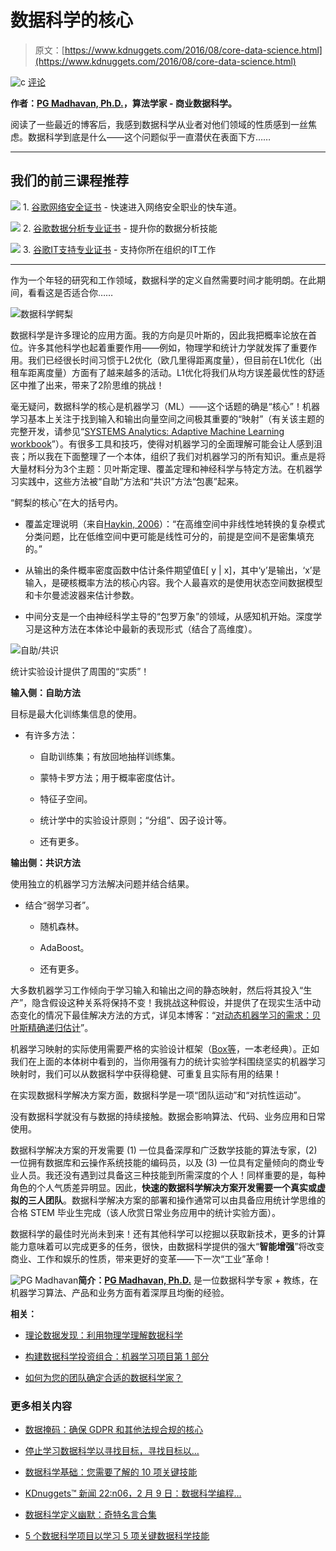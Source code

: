 # 数据科学的核心

> 原文：[https://www.kdnuggets.com/2016/08/core-data-science.html](https://www.kdnuggets.com/2016/08/core-data-science.html)

![c](../Images/3d9c022da2d331bb56691a9617b91b90.png) [评论](#comments)

**作者：[PG Madhavan, Ph.D.](http://www.linkedin.com/in/pgmad)，算法学家 - 商业数据科学。**

阅读了一些最近的博客后，我感到数据科学从业者对他们领域的性质感到一丝焦虑。数据科学到底是什么——这个问题似乎一直潜伏在表面下方……

* * *

## 我们的前三课程推荐

![](../Images/0244c01ba9267c002ef39d4907e0b8fb.png) 1\. [谷歌网络安全证书](https://www.kdnuggets.com/google-cybersecurity) - 快速进入网络安全职业的快车道。

![](../Images/e225c49c3c91745821c8c0368bf04711.png) 2\. [谷歌数据分析专业证书](https://www.kdnuggets.com/google-data-analytics) - 提升你的数据分析技能

![](../Images/0244c01ba9267c002ef39d4907e0b8fb.png) 3\. [谷歌IT支持专业证书](https://www.kdnuggets.com/google-itsupport) - 支持你所在组织的IT工作

* * *

作为一个年轻的研究和工作领域，数据科学的定义自然需要时间才能明朗。在此期间，看看这是否适合你……

![数据科学鳄梨](../Images/db910360d720993cacb4cbaf4134ac6f.png)

数据科学是许多理论的应用方面。我的方向是贝叶斯的，因此我把概率论放在首位。许多其他科学也起着重要作用——例如，物理学和统计力学就发挥了重要作用。我们已经很长时间习惯于L2优化（欧几里得距离度量），但目前在L1优化（出租车距离度量）方面有了越来越多的活动。L1优化将我们从均方误差最优性的舒适区中推了出来，带来了2阶思维的挑战！

毫无疑问，数据科学的核心是机器学习（ML）——这个话题的确是“核心”！机器学习基本上关注于找到输入和输出向量空间之间极其重要的“映射”（有关该主题的完整开发，请参见“[SYSTEMS Analytics: Adaptive Machine Learning workbook](http://www.jininnovation.com/NEW-Book.html)”）。有很多工具和技巧，使得对机器学习的全面理解可能会让人感到沮丧；所以我在下面整理了一个本体，组织了我们对机器学习的所有知识。重点是将大量材料分为3个主题：贝叶斯定理、覆盖定理和神经科学与特定方法。在机器学习实践中，这些方法被“自助”方法和“共识”方法“包裹”起来。

“鳄梨的核心”在大的括号内。

+   覆盖定理说明（来自[Haykin, 2006](https://www.amazon.com/Neural-Networks-Learning-Machines-3rd/dp/0131471392)）：“在高维空间中非线性地转换的复杂模式分类问题，比在低维空间中更可能是线性可分的，前提是空间不是密集填充的。”

+   从输出的条件概率密度函数中估计条件期望值E[ y | x]，其中‘y’是输出，‘x’是输入，是硬核概率方法的核心内容。我个人最喜欢的是使用状态空间数据模型和卡尔曼滤波器来估计参数。

+   中间分支是一个由神经科学主导的“包罗万象”的领域，从感知机开始。深度学习是这种方法在本体论中最新的表现形式（结合了高维度）。

![自助/共识](../Images/ecbba10d2bbf3808504b637b8deab195.png)

统计实验设计提供了周围的“实质”！

**输入侧：自助方法**

目标是最大化训练集信息的使用。

+   有许多方法：

    +   自助训练集；有放回地抽样训练集。

    +   蒙特卡罗方法；用于概率密度估计。

    +   特征子空间。

    +   统计学中的实验设计原则；“分组”、因子设计等。

    +   还有更多。

**输出侧：共识方法**

使用独立的机器学习方法解决问题并结合结果。

+   结合“弱学习者”。

    +   随机森林。

    +   AdaBoost。

    +   还有更多。

大多数机器学习工作倾向于学习输入和输出之间的静态映射，然后将其投入“生产”，隐含假设这种关系将保持不变！我挑战这种假设，并提供了在现实生活中动态变化的情况下最佳解决方法的方式，详见本博客：“[对动态机器学习的需求：贝叶斯精确递归估计](https://www.linkedin.com/pulse/need-dynamical-machine-learning-bayesian-exact-pg-madhavan?trk=hp-feed-article-title-publish)”。

机器学习映射的实际使用需要严格的实验设计框架（[Box等](https://www.amazon.com/Statistics-Experimenters-Design-Innovation-Discovery/dp/0471718130)，一本老经典）。正如我们在上面的本体树中看到的，当你用强有力的统计实验学科围绕坚实的机器学习映射时，我们可以从数据科学中获得稳健、可重复且实际有用的结果！

在实现数据科学解决方案方面，数据科学是一项“团队运动”和“对抗性运动”。

没有数据科学就没有与数据的持续接触。数据会影响算法、代码、业务应用和日常使用。

数据科学解决方案的开发需要 (1) 一位具备深厚和广泛数学技能的算法专家，(2) 一位拥有数据库和云操作系统技能的编码员，以及 (3) 一位具有定量倾向的商业专业人员。我还没有遇到过具备这三种技能到所需深度的个人！同样重要的是，每种角色的个人气质差异明显。因此，**快速的数据科学解决方案开发需要一个真实或虚拟的三人团队**。数据科学解决方案的部署和操作通常可以由具备应用统计学思维的合格 STEM 毕业生完成（该人欣赏日常业务应用中的统计实验方面）。

数据科学的最佳时光尚未到来！还有其他科学可以挖掘以获取新技术，更多的计算能力意味着可以完成更多的任务，很快，由数据科学提供的强大“**智能增强**”将改变商业、工作和娱乐的性质，带来更好的变革——下一次“工业”革命！

![PG Madhavan](../Images/b974885a434075656829c2395fea9b87.png)**简介：[PG Madhavan, Ph.D.](http://www.linkedin.com/in/pgmad)** 是一位数据科学专家 + 教练，在机器学习算法、产品和业务方面有着深厚且均衡的经验。

**相关：**

+   [理论数据发现：利用物理学理解数据科学](/2016/07/theoretical-data-discovery-physics-data-science.html)

+   [构建数据科学投资组合：机器学习项目第 1 部分](/2016/07/building-data-science-portfolio-machine-learning-project-part-1.html)

+   [如何为您的团队确定合适的数据科学家？](/2016/06/identify-right-data-your-team.html)

### 更多相关内容

+   [数据掩码：确保 GDPR 和其他法规合规的核心](https://www.kdnuggets.com/2023/05/data-masking-core-ensuring-gdpr-regulatory-compliance-strategies.html)

+   [停止学习数据科学以寻找目标，寻找目标以…](https://www.kdnuggets.com/2021/12/stop-learning-data-science-find-purpose.html)

+   [数据科学基础：您需要了解的 10 项关键技能](https://www.kdnuggets.com/2020/10/data-science-minimum-10-essential-skills.html)

+   [KDnuggets™ 新闻 22:n06，2 月 9 日：数据科学编程…](https://www.kdnuggets.com/2022/n06.html)

+   [数据科学定义幽默：奇特名言合集](https://www.kdnuggets.com/2022/02/data-science-definition-humor.html)

+   [5 个数据科学项目以学习 5 项关键数据科学技能](https://www.kdnuggets.com/2022/03/5-data-science-projects-learn-5-critical-data-science-skills.html)
